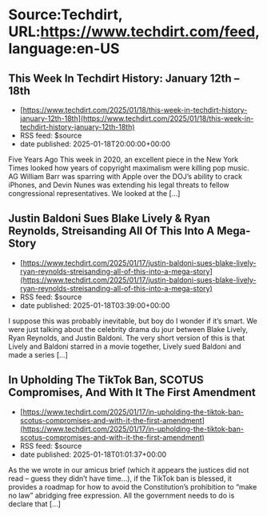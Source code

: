 # Source:Techdirt, URL:https://www.techdirt.com/feed, language:en-US

## This Week In Techdirt History: January 12th – 18th
 - [https://www.techdirt.com/2025/01/18/this-week-in-techdirt-history-january-12th-18th](https://www.techdirt.com/2025/01/18/this-week-in-techdirt-history-january-12th-18th)
 - RSS feed: $source
 - date published: 2025-01-18T20:00:00+00:00

Five Years Ago This week in 2020, an excellent piece in the New York Times looked how years of copyright maximalism were killing pop music. AG William Barr was sparring with Apple over the DOJ&#8217;s ability to crack iPhones, and Devin Nunes was extending his legal threats to fellow congressional representatives. We looked at the [&#8230;]

## Justin Baldoni Sues Blake Lively & Ryan Reynolds, Streisanding All Of This Into A Mega-Story
 - [https://www.techdirt.com/2025/01/17/justin-baldoni-sues-blake-lively-ryan-reynolds-streisanding-all-of-this-into-a-mega-story](https://www.techdirt.com/2025/01/17/justin-baldoni-sues-blake-lively-ryan-reynolds-streisanding-all-of-this-into-a-mega-story)
 - RSS feed: $source
 - date published: 2025-01-18T03:39:00+00:00

I suppose this was probably inevitable, but boy do I wonder if it&#8217;s smart. We were just talking about the celebrity drama du jour between Blake Lively, Ryan Reynolds, and Justin Baldoni. The very short version of this is that Lively and Baldoni starred in a movie together, Lively sued Baldoni and made a series [&#8230;]

## In Upholding The TikTok Ban, SCOTUS Compromises, And With It The First Amendment
 - [https://www.techdirt.com/2025/01/17/in-upholding-the-tiktok-ban-scotus-compromises-and-with-it-the-first-amendment](https://www.techdirt.com/2025/01/17/in-upholding-the-tiktok-ban-scotus-compromises-and-with-it-the-first-amendment)
 - RSS feed: $source
 - date published: 2025-01-18T01:01:37+00:00

As the we wrote in our amicus brief (which it appears the justices did not read – guess they didn’t have time…), if the TikTok ban is blessed, it provides a roadmap for how to avoid the Constitution’s prohibition to “make no law” abridging free expression. All the government needs to do is declare that [&#8230;]

